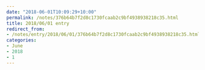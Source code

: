 ```yaml
---
date: "2018-06-01T10:09:29+10:00"
permalink: /notes/376b64b7f2d8c1730fcaab2c9bf4938938218c35.html
title: 2018/06/01 entry
redirect_from:
- /notes/entry/2018/06/01/376b64b7f2d8c1730fcaab2c9bf4938938218c35.html
categories:
- June
- 2018
- 1
---
```

